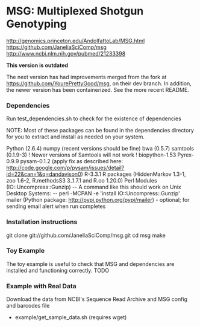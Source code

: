 # MSG: Multiplexed Shotgun Genotyping
http://genomics.princeton.edu/AndolfattoLab/MSG.html
https://github.com/JaneliaSciComp/msg
http://www.ncbi.nlm.nih.gov/pubmed/21233398

**This version is outdated**

The next version has had improvements merged from the fork at https://github.com/YourePrettyGood/msg, on their dev branch. In addition, the newer version has been containerized. See the more recent README.

### Dependencies ###
Run test_dependencies.sh to check for the existence of dependencies

NOTE: Most of these packages can be found in the dependencies directory for you to 
extract and install as needed on your system.

Python (2.6.4)
numpy (recent versions should be fine)
bwa (0.5.7)
samtools (0.1.9-3)  ! Newer versions of Samtools will not work !
biopython-1.53
Pyrex-0.9.9
pysam-0.1.2 (apply fix as described here: http://code.google.com/p/pysam/issues/detail?id=22&can=1&q=dandavison0)
R-3.3.1
R packages (HiddenMarkov 1.3-1, zoo 1.6-2, R.methodsS3 3_1.7.1 and R.oo 1.20.0)
Perl Modules (IO::Uncompress::Gunzip)
    -- A command like this should work on Unix Desktop Systems:
    -- perl -MCPAN -e 'install IO::Uncompress::Gunzip'
mailer (Python package: http://pypi.python.org/pypi/mailer) - optional; for sending email alert when run completes

### Installation instructions ###
git clone git://github.com/JaneliaSciComp/msg.git
cd msg
make

### Toy Example ###
The toy example is useful to check that MSG and dependencies are installed and functioning correctly.
TODO

### Example with Real Data ###
Download the data from NCBI's Sequence Read Archive and MSG config and barcodes file
 - example/get_sample_data.sh (requires wget)

